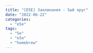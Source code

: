 ```yaml
---
title: "[E5E] Заклинания - 5ый круг"
date: "2022-06-22"
categories: 
  - "e5e"
tags: 
  - "5e"
  - "e5e"
  - "homebrew"
---
```



